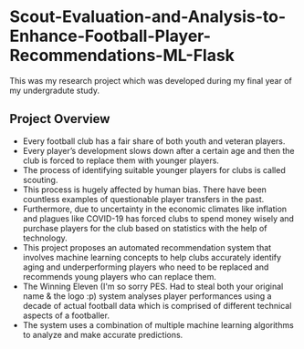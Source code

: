 

# Scout-Evaluation-and-Analysis-to-Enhance-Football-Player-Recommendations-ML-Flask

This was my research project which was developed during my final year of my undergradute study. 

## Project Overview

* Every football club has a fair share of both youth and veteran players. 
* Every player’s development slows down after a certain age and then the club is forced to replace them with younger players. 
* The process of identifying suitable younger players for clubs is called scouting. 
* This process is hugely affected by human bias. There have been countless examples of questionable player transfers in the past.
* Furthermore, due to uncertainty in the economic climates like inflation and plagues like COVID-19 has forced clubs to spend money wisely and purchase players for the club based on statistics with the help of technology. 
* This project proposes an automated recommendation system that involves machine learning concepts to help clubs accurately identify aging and underperforming players who need to be replaced and recommends young players who can replace them. 
* The Winning Eleven (I'm so sorry PES. Had to steal both your original name & the logo :p) system analyses player performances using a decade of actual football data which is comprised of different technical aspects of a footballer. 
* The system uses a combination of multiple machine learning algorithms to analyze and make accurate predictions.
